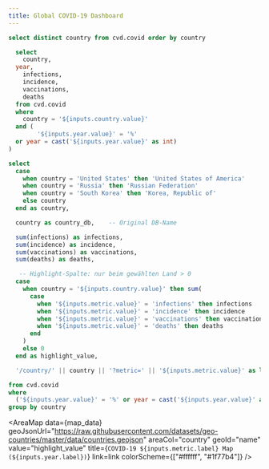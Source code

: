 ```yaml
---
title: Global COVID-19 Dashboard
---
```


```sql countries
select distinct country from cvd.covid order by country
```


<Dropdown name=year>
  <DropdownOption value=% valueLabel="All Years"/>
  <DropdownOption value=2020 />
  <DropdownOption value=2021 />
  <DropdownOption value=2022 />
  <DropdownOption value=2023 />
  <DropdownOption value=2024 />
  <DropdownOption value=2025 />
</Dropdown>

<Dropdown data={countries} name=country value=country /> 
<Dropdown name=metric>
  <DropdownOption value="infections" valueLabel="Infections"/> 
  <DropdownOption value="incidence" valueLabel="Incidence"/>
  <DropdownOption value="vaccinations" valueLabel="Vaccinations"/>
  <DropdownOption value="deaths" valueLabel="Deaths"/> 
</Dropdown>

```sql covid_metrics
  select
    country,
  year,
    infections,
    incidence,
    vaccinations,
    deaths
  from cvd.covid
  where
    country = '${inputs.country.value}'
  and (
        '${inputs.year.value}' = '%'
  or year = cast('${inputs.year.value}' as int)
)
```

<BarChart 
  data={covid_metrics} 
  title="COVID-19 {inputs.metric.label} in {inputs.country.value} {inputs.year.label}" 
  x=year 
  y={inputs.metric.value} />


```sql map_data
select
  case
    when country = 'United States' then 'United States of America'
    when country = 'Russia' then 'Russian Federation'
    when country = 'South Korea' then 'Korea, Republic of'
    else country
  end as country,   

  country as country_db,    -- Original DB-Name

  sum(infections) as infections,
  sum(incidence) as incidence,
  sum(vaccinations) as vaccinations,
  sum(deaths) as deaths,

   -- Highlight-Spalte: nur beim gewählten Land > 0
  case 
    when country = '${inputs.country.value}' then sum(
      case 
        when '${inputs.metric.value}' = 'infections' then infections
        when '${inputs.metric.value}' = 'incidence' then incidence
        when '${inputs.metric.value}' = 'vaccinations' then vaccinations
        when '${inputs.metric.value}' = 'deaths' then deaths
      end
    )
    else 0
  end as highlight_value,

  '/country/' || country || '?metric=' || '${inputs.metric.value}' as link

from cvd.covid
where
  ('${inputs.year.value}' = '%' or year = cast('${inputs.year.value}' as int))
group by country

```

<AreaMap
  data={map_data}
  geoJsonUrl="https://raw.githubusercontent.com/datasets/geo-countries/master/data/countries.geojson"
  areaCol="country"
  geoId="name"
  value="highlight_value"
  title={`COVID-19 ${inputs.metric.label} Map (${inputs.year.label})`}
  link=link
  colorScheme={["#ffffff", "#1f77b4"]}
/>